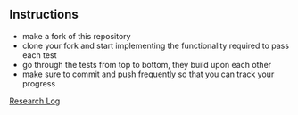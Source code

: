 ## Instructions

- make a fork of this repository
- clone your fork and start implementing the functionality required to pass each test
- go through the tests from top to bottom, they build upon each other
- make sure to commit and push frequently so that you can track your progress

[Research Log](https://raw.githubusercontent.com/AleksandarDzudzevic/undergrad-exercises/main/Research_Log.md)
